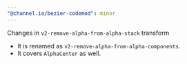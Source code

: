 ```yaml
---
"@channel.io/bezier-codemod": minor
---
```


Changes in `v2-remove-alpha-from-alpha-stack` transform

- It is renamed as `v2-remove-alpha-from-alpha-components`.
- It covers `AlphaCenter` as well.
